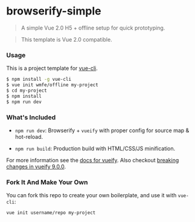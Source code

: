 # browserify-simple

> A simple Vue 2.0 H5 + offline setup for quick prototyping.

> This template is Vue 2.0 compatible.

### Usage

This is a project template for [vue-cli](https://github.com/vuejs/vue-cli).

``` bash
$ npm install -g vue-cli
$ vue init wmfe/offline my-project
$ cd my-project
$ npm install
$ npm run dev
```

### What's Included

- `npm run dev`: Browserify + `vueify` with proper config for source map & hot-reload.

- `npm run build`: Production build with HTML/CSS/JS minification.

For more information see the [docs for vueify](https://github.com/vuejs/vueify). Also checkout [breaking changes in vueify 9.0.0](https://github.com/vuejs/vueify/releases/tag/v9.0.0).

### Fork It And Make Your Own

You can fork this repo to create your own boilerplate, and use it with `vue-cli`:

``` bash
vue init username/repo my-project
```
